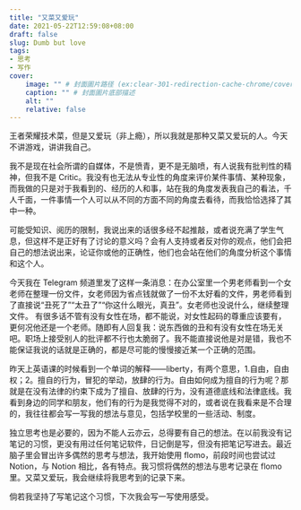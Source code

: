 ```yaml
---
title: "又菜又爱玩"
date: 2021-05-22T12:59:08+08:00
draft: false
slug: Dumb but love
tags:
- 思考
- 写作
cover:
    image: "" # 封面圖片路径 (ex:clear-301-redirection-cache-chrome/cover.jpg)
    caption: "" # 封面圖片底部描述
    alt: ""
    relative: false
---
```

王者荣耀技术菜，但是又爱玩（非上瘾），所以我就是那种又菜又爱玩的人。今天不讲游戏，讲讲我自己。

我不是现在社会所谓的自媒体，不是愤青，更不是无脑喷，有人说我有批判性的精神，但我不是 Critic。我没有也无法从专业性的角度来评价某件事情、某种现象，而我做的只是对于我看到的、经历的人和事，站在我的角度发表我自己的看法，千人千面，一件事情一个人可以从不同的方面不同的角度去看待，而我恰恰选择了其中一种。

可能受知识、阅历的限制，我说出来的话很多经不起推敲，或者说充满了学生气息，但这样不是正好有了讨论的意义吗？会有人支持或者反对你的观点，他们会把自己的想法说出来，论证你或他的正确性，他们也会站在他们的角度分析这个事情和这个人。

今天我在 Telegram 频道里发了这样一条消息：在办公室里一个男老师看到一个女老师在整理一份文件，女老师因为省点钱就做了一份不太好看的文件，男老师看到了直接说“丑死了”“太丑了”“你这什么眼光，真丑”。女老师也没说什么，继续整理文件。 有很多话不管有没有女性在场，都不能说，对女性起码的尊重应该要有，更何况他还是一个老师。随即有人回复我：说东西做的丑和有没有女性在场无关吧。职场上接受别人的批评都不行也太脆弱了。我不能直接说他是对是错，我也不能保证我说的话就是正确的，都是尽可能的慢慢接近某一个正确的范围。

昨天上英语课的时候看到一个单词的解释——liberty，有两个意思，1.自由，自由权；2。擅自的行为，冒犯的举动，放肆的行为。自由如何成为擅自的行为呢？那就是在没有法律的约束下成为了擅自、放肆的行为，没有道德底线和法律底线。我看到身边的同学和朋友，他们有的行为是我觉得不对的，或者说在我看来是不合理的，我往往都会写一写我的想法与意见，包括学校里的一些活动、制度。

独立思考也是必要的，因为不能人云亦云，总得要有自己的想法。在以前我没有记笔记的习惯，更没有用过任何笔记软件，日记倒是写，但没有把笔记写进去。最近脑子里会冒出许多偶然的思考与想法，我开始使用 flomo，前段时间也尝试过 Notion，与 Notion 相比，各有特点。我习惯将偶然的想法与思考记录在 flomo 里。又菜又爱玩，我会继续将我思考到的记录下来。

倘若我坚持了写笔记这个习惯，下次我会写一写使用感受。
